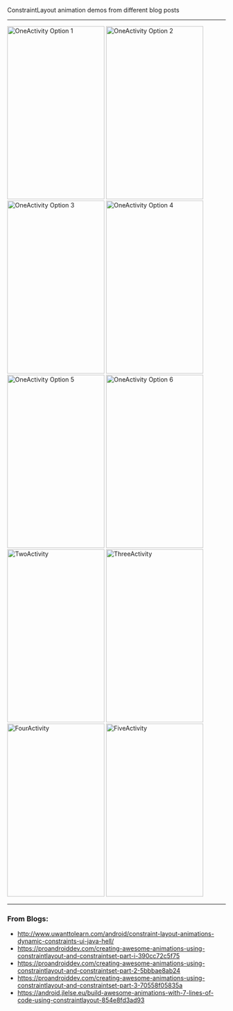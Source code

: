 ConstraintLayout animation demos from different blog posts

---

<img src="https://raw.githubusercontent.com/jemshit/ConstraintAnimation/master/images/one_op1.gif" width="224" height="399" alt="OneActivity Option 1"/>
<img src="https://raw.githubusercontent.com/jemshit/ConstraintAnimation/master/images/one_op2.gif" width="224" height="399" alt="OneActivity Option 2"/>


<img src="https://raw.githubusercontent.com/jemshit/ConstraintAnimation/master/images/one_op3.gif" width="224" height="399" alt="OneActivity Option 3"/>
<img src="https://raw.githubusercontent.com/jemshit/ConstraintAnimation/master/images/one_op4.gif" width="224" height="399" alt="OneActivity Option 4"/>


<img src="https://raw.githubusercontent.com/jemshit/ConstraintAnimation/master/images/one_op5.gif" width="224" height="399" alt="OneActivity Option 5"/>
<img src="https://raw.githubusercontent.com/jemshit/ConstraintAnimation/master/images/one_op6.gif" width="224" height="399" alt="OneActivity Option 6"/>


<img src="https://raw.githubusercontent.com/jemshit/ConstraintAnimation/master/images/two.gif" width="224" height="399" alt="TwoActivity"/>
<img src="https://raw.githubusercontent.com/jemshit/ConstraintAnimation/master/images/three.gif" width="224" height="399" alt="ThreeActivity"/>


<img src="https://raw.githubusercontent.com/jemshit/ConstraintAnimation/master/images/four.gif" width="224" height="399" alt="FourActivity"/>
<img src="https://raw.githubusercontent.com/jemshit/ConstraintAnimation/master/images/five.gif" width="224" height="399" alt="FiveActivity"/>

---
### From Blogs:
- http://www.uwanttolearn.com/android/constraint-layout-animations-dynamic-constraints-ui-java-hell/
- https://proandroiddev.com/creating-awesome-animations-using-constraintlayout-and-constraintset-part-i-390cc72c5f75
- https://proandroiddev.com/creating-awesome-animations-using-constraintlayout-and-constraintset-part-2-5bbbae8ab24
- https://proandroiddev.com/creating-awesome-animations-using-constraintlayout-and-constraintset-part-3-70558f05835a
- https://android.jlelse.eu/build-awesome-animations-with-7-lines-of-code-using-constraintlayout-854e8fd3ad93